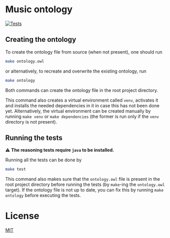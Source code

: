 # Music ontology

[![Tests](https://github.com/allexks/music-ontology/actions/workflows/tests.yml/badge.svg)](https://github.com/allexks/music-ontology/actions/workflows/tests.yml)

## Creating the ontology

To create the ontology file from source (when not present), one should run

```bash
make ontology.owl
```

or alternatively, to recreate and overwrite the existing ontology, run

```bash
make ontology
```

Both commands can create the ontology file in the root project directory.

This command also creates a virtual environment called `venv`, activates it and installs the needed dependencies in it in case this has not been done yet. Alternatively, the virtual environment can be created manually by running `make venv` or `make dependencies` (the former is run only if the `venv` directory is not present).

## Running the tests

⚠️ **The reasoning tests require `java` to be installed.**

Running all the tests can be done by

```bash
make test
```

This command also makes sure that the `ontology.owl` file is present in the root project directory before running the tests (by `make`-ing the `ontology.owl` target). If the ontology file is not up to date, you can fix this by running `make ontology` before executing the tests.

# License

[MIT](LICENSE)